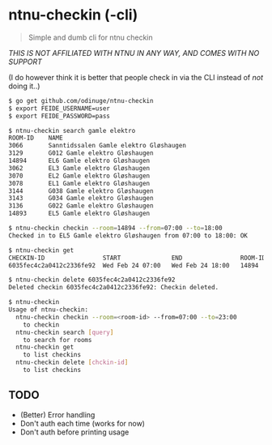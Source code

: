 # ntnu-checkin (-cli)

> Simple and dumb cli for ntnu checkin

*THIS IS NOT AFFILIATED WITH NTNU IN ANY WAY, AND COMES WITH NO SUPPORT*

(I do however think it is better that people check in via the CLI instead of _not_ doing it..)


```bash
$ go get github.com/odinuge/ntnu-checkin
$ export FEIDE_USERNAME=user
$ export FEIDE_PASSWORD=pass

$ ntnu-checkin search gamle elektro
ROOM-ID    NAME
3066       Sanntidssalen Gamle elektro Gløshaugen
3129       G012 Gamle elektro Gløshaugen
14894      EL6 Gamle elektro Gløshaugen
3062       EL3 Gamle elektro Gløshaugen
3070       EL2 Gamle elektro Gløshaugen
3078       EL1 Gamle elektro Gløshaugen
3144       G038 Gamle elektro Gløshaugen
3143       G034 Gamle elektro Gløshaugen
3136       G022 Gamle elektro Gløshaugen
14893      EL5 Gamle elektro Gløshaugen

$ ntnu-checkin checkin --room=14894 --from=07:00 --to=18:00
Checked in to EL5 Gamle elektro Gløshaugen from 07:00 to 18:00: OK

$ ntnu-checkin get
CHECKIN-ID                START              END                ROOM-ID      LOCATION
6035fec4c2a0412c2336fe92  Wed Feb 24 07:00   Wed Feb 24 18:00   14894        EL6 Gamle elektro Gløshaugen

$ ntnu-checkin delete 6035fec4c2a0412c2336fe92
Deleted checkin 6035fec4c2a0412c2336fe92: Checkin deleted.

$ ntnu-checkin
Usage of ntnu-checkin:
  ntnu-checkin checkin --room=<room-id> --from=07:00 --to=23:00
    to checkin
  ntnu-checkin search [query]
    to search for rooms
  ntnu-checkin get
    to list checkins
  ntnu-checkin delete [chckin-id]
    to list checkins
```

## TODO
- (Better) Error handling
- Don't auth each time (works for now)
- Don't auth before printing usage
